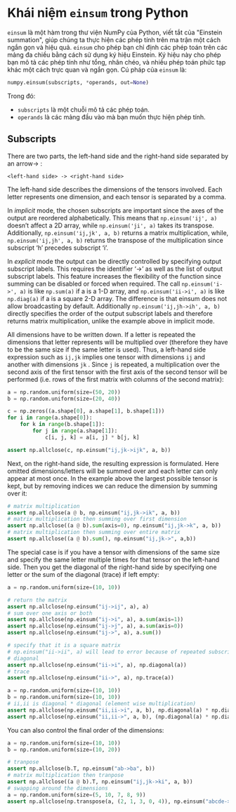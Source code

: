 # Khái niệm `einsum` trong Python
`einsum` là một hàm trong thư viện NumPy của Python, viết tắt của "Einstein summation",
giúp chúng ta thực hiện các phép tính trên ma trận một cách ngắn gọn và hiệu quả. `einsum`
cho phép bạn chỉ định các phép toán trên các mảng đa chiều bằng cách sử dụng ký hiệu
Einstein. Ký hiệu này cho phép bạn mô tả các phép tính như tổng, nhân chéo, và nhiều phép
toán phức tạp khác một cách trực quan và ngắn gọn. Cú pháp của `einsum` là:

```python
numpy.einsum(subscripts, *operands, out=None)
```

Trong đó: 
- `subscripts` là một chuỗi mô tả các phép toán. 
- `operands` là các mảng đầu vào mà bạn muốn thực hiện phép tính.

## Subscripts
There are two parts, the left-hand side and the right-hand side separated by an arrow-> :

`<left-hand side> -> <right-hand side>`

The left-hand side describes the dimensions of the tensors involved. Each letter represents one dimension, and each tensor is separated by a comma. 

In *implicit* mode, the chosen subscripts are important since the axes of the output are reordered alphabetically. This means that `np.einsum('ij', a)` doesn’t affect a 2D array, while `np.einsum('ji', a)` takes its transpose. Additionally, `np.einsum('ij,jk', a, b)` returns a matrix multiplication, while, `np.einsum('ij,jh', a, b)` returns the transpose of the multiplication since subscript ‘h’ precedes subscript ‘i’.

In *explicit* mode the output can be directly controlled by specifying output subscript labels. This requires the identifier ‘->’ as well as the list of output subscript labels. This feature increases the flexibility of the function since summing can be disabled or forced when required. The call `np.einsum('i->', a)` is like `np.sum(a)` if a is a 1-D array, and `np.einsum('ii->i', a)` is like `np.diag(a)` if a is a square 2-D array. The difference is that einsum does not allow broadcasting by default. Additionally `np.einsum('ij,jh->ih', a, b)` directly specifies the order of the output subscript labels and therefore returns matrix multiplication, unlike the example above in implicit mode.

All dimensions have to be written down. If a letter is repeated the dimensions that letter represents will be multiplied over (therefore they have to be the same size if the same letter is used). Thus, a left-hand side expression such as `ij,jk` implies one tensor with dimensions `ij` and another with dimensions `jk` . Since `j` is repeated, a multiplication over the second axis of the first tensor with the first axis of the second tensor will be performed (i.e. rows of the first matrix with columns of the second matrix):

```python
a = np.random.uniform(size=(50, 20))
b = np.random.uniform(size=(20, 40))

c = np.zeros((a.shape[0], a.shape[1], b.shape[1]))
for i in range(a.shape[0]):
    for k in range(b.shape[1]):
        for j in range(a.shape[1]):
            c[i, j, k] = a[i, j] * b[j, k]

assert np.allclose(c, np.einsum("ij,jk->ijk", a, b))
```

Next, on the right-hand side, the resulting expression is formulated. Here omitted dimensions/letters will be summed over and each letter can only appear at most once. In the example above the largest possible tensor is kept, but by removing indices we can reduce the dimension by summing over it:

```python
# matrix multiplication
assert np.allclose(a @ b, np.einsum("ij,jk->ik", a, b))
# matrix multiplication then summing over first dimension
assert np.allclose((a @ b).sum(axis=0), np.einsum("ij,jk->k", a, b))
# matrix multiplication then summing over entire matrix
assert np.allclose((a @ b).sum(), np.einsum("ij,jk->", a,b))
```

The special case is if you have a tensor with dimensions of the same size and specify the same letter multiple times for that tensor on the left-hand side. Then you get the diagonal of the right-hand side by specifying one letter or the sum of the diagonal (trace) if left empty:

```python
a = np.random.uniform(size=(10, 10))

# return the matrix
assert np.allclose(np.einsum("ij->ij", a), a)
# sum over one axis or both
assert np.allclose(np.einsum("ij->i", a), a.sum(axis=1))
assert np.allclose(np.einsum("ij->j", a), a.sum(axis=0))
assert np.allclose(np.einsum("ij->", a), a.sum())

# specify that it is a square matrix
# np.einsum("ii->ii", a) will lead to error because of repeated subscripts
# diagonal
assert np.allclose(np.einsum("ii->i", a), np.diagonal(a))
# trace
assert np.allclose(np.einsum("ii->", a), np.trace(a))

a = np.random.uniform(size=(10, 10))
b = np.random.uniform(size=(10, 10))
# ii,ii is diagonal * diagonal (element wise multiplication)
assert np.allclose(np.einsum("ii,ii->i", a, b), np.diagonal(a) * np.diagonal(b))
assert np.allclose(np.einsum("ii,ii->", a, b), (np.diagonal(a) * np.diagonal(b)).sum())
```

You can also control the final order of the dimensions:
```python
a = np.random.uniform(size=(10, 10))
b = np.random.uniform(size=(10, 20))

# tranpose
assert np.allclose(b.T, np.einsum("ab->ba", b))
# matrix multiplication then tranpose
assert np.allclose((a @ b).T, np.einsum("ij,jk->ki", a, b))
# swapping around the dimensions
a = np.random.uniform(size=(5, 10, 7, 8, 9))
assert np.allclose(np.transpose(a, (2, 1, 3, 0, 4)), np.einsum("abcde->cbdae", a))
```

